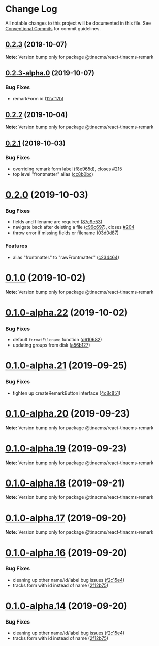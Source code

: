 # Change Log

All notable changes to this project will be documented in this file.
See [Conventional Commits](https://conventionalcommits.org) for commit guidelines.

## [0.2.3](https://github.com/tinacms/tinacms/compare/@tinacms/react-tinacms-remark@0.2.3-alpha.0...@tinacms/react-tinacms-remark@0.2.3) (2019-10-07)

**Note:** Version bump only for package @tinacms/react-tinacms-remark





## [0.2.3-alpha.0](https://github.com/tinacms/tinacms/compare/@tinacms/react-tinacms-remark@0.2.1...@tinacms/react-tinacms-remark@0.2.3-alpha.0) (2019-10-07)


### Bug Fixes

* remarkForm id ([12af17b](https://github.com/tinacms/tinacms/commit/12af17b))





## [0.2.2](https://github.com/tinacms/tinacms/compare/@tinacms/react-tinacms-remark@0.2.2-alpha.0...@tinacms/react-tinacms-remark@0.2.2) (2019-10-04)

**Note:** Version bump only for package @tinacms/react-tinacms-remark





## [0.2.1](https://github.com/tinacms/tinacms/compare/@tinacms/react-tinacms-remark@0.2.0...@tinacms/react-tinacms-remark@0.2.1) (2019-10-03)


### Bug Fixes

* overriding remark form label ([f8e965d](https://github.com/tinacms/tinacms/commit/f8e965d)), closes [#215](https://github.com/tinacms/tinacms/issues/215)
* top level "frontmatter" alias ([cc8b0bc](https://github.com/tinacms/tinacms/commit/cc8b0bc))





# [0.2.0](https://github.com/tinacms/tinacms/compare/@tinacms/react-tinacms-remark@0.1.0...@tinacms/react-tinacms-remark@0.2.0) (2019-10-03)


### Bug Fixes

* fields and filename are required ([87c9e53](https://github.com/tinacms/tinacms/commit/87c9e53))
* navigate back after deleting a file ([c96c697](https://github.com/tinacms/tinacms/commit/c96c697)), closes [#204](https://github.com/tinacms/tinacms/issues/204)
* throw error if missing fields or filename ([03d0d87](https://github.com/tinacms/tinacms/commit/03d0d87))


### Features

* alias "frontmatter." to "rawFrontmatter." ([c234464](https://github.com/tinacms/tinacms/commit/c234464))





# [0.1.0](https://github.com/tinacms/tinacms/compare/@tinacms/react-tinacms-remark@0.1.0-alpha.22...@tinacms/react-tinacms-remark@0.1.0) (2019-10-02)

**Note:** Version bump only for package @tinacms/react-tinacms-remark





# [0.1.0-alpha.22](https://github.com/tinacms/tinacms/compare/@tinacms/react-tinacms-remark@0.1.0-alpha.21...@tinacms/react-tinacms-remark@0.1.0-alpha.22) (2019-10-02)


### Bug Fixes

* default `formatFilename` function ([d610682](https://github.com/tinacms/tinacms/commit/d610682))
* updating groups from disk ([a56b127](https://github.com/tinacms/tinacms/commit/a56b127))





# [0.1.0-alpha.21](https://github.com/tinacms/tinacms/compare/@tinacms/react-tinacms-remark@0.1.0-alpha.20...@tinacms/react-tinacms-remark@0.1.0-alpha.21) (2019-09-25)


### Bug Fixes

* tighten up createRemarkButton interface ([4c8c851](https://github.com/tinacms/tinacms/commit/4c8c851))





# [0.1.0-alpha.20](https://github.com/tinacms/tinacms/compare/@tinacms/react-tinacms-remark@0.1.0-alpha.19...@tinacms/react-tinacms-remark@0.1.0-alpha.20) (2019-09-23)

**Note:** Version bump only for package @tinacms/react-tinacms-remark





# [0.1.0-alpha.19](https://github.com/tinacms/tinacms/compare/@tinacms/react-tinacms-remark@0.1.0-alpha.18...@tinacms/react-tinacms-remark@0.1.0-alpha.19) (2019-09-23)

**Note:** Version bump only for package @tinacms/react-tinacms-remark





# [0.1.0-alpha.18](https://github.com/tinacms/tinacms/compare/@tinacms/react-tinacms-remark@0.1.0-alpha.17...@tinacms/react-tinacms-remark@0.1.0-alpha.18) (2019-09-21)

**Note:** Version bump only for package @tinacms/react-tinacms-remark





# [0.1.0-alpha.17](https://github.com/tinacms/tinacms/compare/@tinacms/react-tinacms-remark@0.1.0-alpha.16...@tinacms/react-tinacms-remark@0.1.0-alpha.17) (2019-09-20)

**Note:** Version bump only for package @tinacms/react-tinacms-remark





# [0.1.0-alpha.16](https://github.com/tinacms/tinacms/compare/@tinacms/react-tinacms-remark@0.1.0-alpha.13...@tinacms/react-tinacms-remark@0.1.0-alpha.16) (2019-09-20)


### Bug Fixes

* cleaning up other name/id/label bug issues ([f2c15e4](https://github.com/tinacms/tinacms/commit/f2c15e4))
* tracks form with id instead of name ([2f12b75](https://github.com/tinacms/tinacms/commit/2f12b75))





# [0.1.0-alpha.14](https://github.com/tinacms/tinacms/compare/@tinacms/react-tinacms-remark@0.1.0-alpha.13...@tinacms/react-tinacms-remark@0.1.0-alpha.14) (2019-09-20)


### Bug Fixes

* cleaning up other name/id/label bug issues ([f2c15e4](https://github.com/tinacms/tinacms/commit/f2c15e4))
* tracks form with id instead of name ([2f12b75](https://github.com/tinacms/tinacms/commit/2f12b75))
